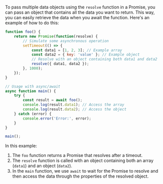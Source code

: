 To pass multiple data objects using the `resolve` function in a Promise, you can pass an object that contains all the data you want to return. This way, you can easily retrieve the data when you await the function. Here's an example of how to do this:

```javascript
function foo() {
    return new Promise(function(resolve) {
        // Simulate some asynchronous operation
        setTimeout(() => {
            const data1 = [1, 2, 3]; // Example array
            const data2 = { key: 'value' }; // Example object
            // Resolve with an object containing both data1 and data2
            resolve({ data1, data2 });
        }, 1000);
    });
}

// Usage with async/await
async function main() {
    try {
        const result = await foo();
        console.log(result.data1); // Access the array
        console.log(result.data2); // Access the object
    } catch (error) {
        console.error('Error:', error);
    }
}

main();
```

In this example:

1. The `foo` function returns a Promise that resolves after a timeout.
2. The `resolve` function is called with an object containing both an array (`data1`) and an object (`data2`).
3. In the `main` function, we use `await` to wait for the Promise to resolve and then access the data through the properties of the resolved object.